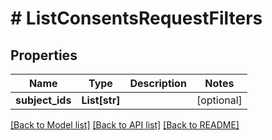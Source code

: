 # # ListConsentsRequestFilters


## Properties 


Name | Type | Description | Notes
------------ | ------------- | ------------- | -------------
**subject_ids**| **List[str]** |   | [optional]


[[Back to Model list]](../../README.md#models) [[Back to API list]](../../README.md#endpoints) [[Back to README]](../../README.md)

